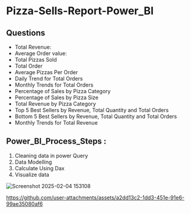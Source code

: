 # Pizza-Sells-Report-Power_BI
## Questions

- Total Revenue:
- Average Order value:
- Total Pizzas Sold
- Total Order
- Average Pizzas Per Order
- Daily Trend for Total Orders
- Monthly Trends for Total Orders
- Percentage of Sales by Pizza Category
- Percentage of Sales by Pizza Size
- Total Revenue by Pizza Category
- Top 5 Best Sellers by Revenue, Total Quantity and Total Orders
- Bottom 5 Best Sellers by Revenue, Total Quantity and Total Orders
- Monthly Trends for Total Revenue
 
## Power_BI_Process_Steps :
1. Cleaning data in power Query 
2. Data Modelling 
3. Calculate Using Dax
4. Visualize data



![Screenshot 2025-02-04 153108](https://github.com/user-attachments/assets/b6c03649-ecdd-4082-9ae9-61d20c62aeef)




https://github.com/user-attachments/assets/a2dd13c2-1dd3-451e-91e6-99ae35080af6

